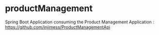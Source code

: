 # productManagement
Spring Boot Application consuming the Product Management Application : https://github.com/injimess/ProductManagementApi
